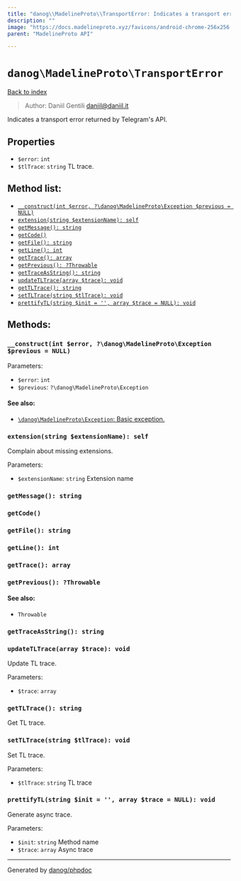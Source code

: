 ```yaml
---
title: "danog\\MadelineProto\\TransportError: Indicates a transport error returned by Telegram's API."
description: ""
image: "https://docs.madelineproto.xyz/favicons/android-chrome-256x256.png"
parent: "MadelineProto API"

---
```

# `danog\MadelineProto\TransportError`
[Back to index](../../index.html)

> Author: Daniil Gentili <daniil@daniil.it>  
  

Indicates a transport error returned by Telegram's API.  



## Properties
* `$error`: `int` 
* `$tlTrace`: `string` TL trace.

## Method list:
* [`__construct(int $error, ?\danog\MadelineProto\Exception $previous = NULL)`](#__construct)
* [`extension(string $extensionName): self`](#extension)
* [`getMessage(): string`](#getMessage)
* [`getCode()`](#getCode)
* [`getFile(): string`](#getFile)
* [`getLine(): int`](#getLine)
* [`getTrace(): array`](#getTrace)
* [`getPrevious(): ?Throwable`](#getPrevious)
* [`getTraceAsString(): string`](#getTraceAsString)
* [`updateTLTrace(array $trace): void`](#updateTLTrace)
* [`getTLTrace(): string`](#getTLTrace)
* [`setTLTrace(string $tlTrace): void`](#setTLTrace)
* [`prettifyTL(string $init = '', array $trace = NULL): void`](#prettifyTL)

## Methods:
### <a name="__construct"></a> `__construct(int $error, ?\danog\MadelineProto\Exception $previous = NULL)`




Parameters:

* `$error`: `int`   
* `$previous`: `?\danog\MadelineProto\Exception`   


#### See also: 
* [`\danog\MadelineProto\Exception`: Basic exception.](../../danog/MadelineProto/Exception.html)




### <a name="extension"></a> `extension(string $extensionName): self`

Complain about missing extensions.


Parameters:

* `$extensionName`: `string` Extension name  



### <a name="getMessage"></a> `getMessage(): string`





### <a name="getCode"></a> `getCode()`





### <a name="getFile"></a> `getFile(): string`





### <a name="getLine"></a> `getLine(): int`





### <a name="getTrace"></a> `getTrace(): array`





### <a name="getPrevious"></a> `getPrevious(): ?Throwable`




#### See also: 
* `Throwable`




### <a name="getTraceAsString"></a> `getTraceAsString(): string`





### <a name="updateTLTrace"></a> `updateTLTrace(array $trace): void`

Update TL trace.


Parameters:

* `$trace`: `array`   



### <a name="getTLTrace"></a> `getTLTrace(): string`

Get TL trace.



### <a name="setTLTrace"></a> `setTLTrace(string $tlTrace): void`

Set TL trace.


Parameters:

* `$tlTrace`: `string` TL trace  



### <a name="prettifyTL"></a> `prettifyTL(string $init = '', array $trace = NULL): void`

Generate async trace.


Parameters:

* `$init`: `string` Method name  
* `$trace`: `array` Async trace  



---
Generated by [danog/phpdoc](https://phpdoc.daniil.it)
